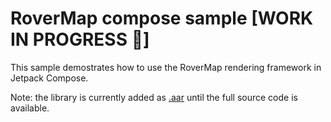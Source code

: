 # RoverMap compose sample [WORK IN PROGRESS 🚧]
This sample demostrates how to use the RoverMap rendering framework in Jetpack Compose. 

Note: the library is currently added as [.aar](https://github.com/ln-12/rovermap-compose-sample/tree/main/app/libs) until the full source code is available.
